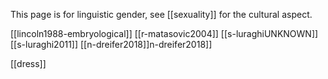 This page is for linguistic gender, see [[sexuality]] for the cultural aspect.

[[lincoln1988-embryological]]
[[r-matasovic2004]]
[[s-luraghiUNKNOWN]]
[[s-luraghi2011]]
[[n-dreifer2018]]n-dreifer2018]]


[[dress]]